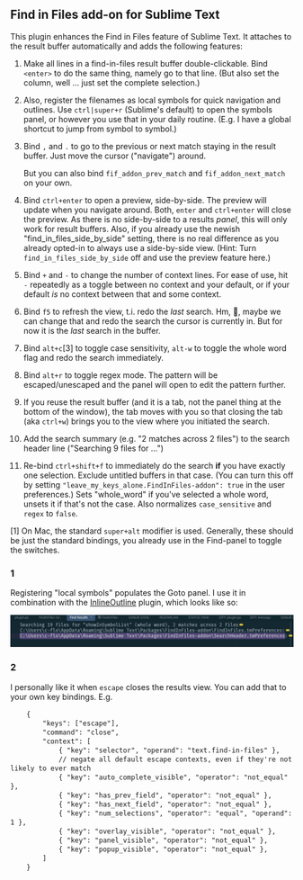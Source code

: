 ## Find in Files add-on for Sublime Text

This plugin enhances the Find in Files feature of Sublime Text.  It attaches to
the result buffer automatically and adds the following features:

1. Make all lines in a find-in-files result buffer double-clickable.  Bind
`<enter>` to do the same thing, namely go to that line.  (But also set the column,
well ... just set the complete selection.)

2. Also, register the filenames as local symbols for quick navigation and outlines.
Use `ctrl|super+r` (Sublime's default) to open the symbols panel, or however you
use that in your daily routine.  (E.g. I have a global shortcut to jump from
symbol to symbol.)

3. Bind `,` and `.` to go to the previous or next match staying in the
result buffer. Just move the cursor ("navigate") around.

    But you can also bind `fif_addon_prev_match` and `fif_addon_next_match` on
    your own.

4. Bind `ctrl+enter` to open a preview, side-by-side.  The preview will update
when you navigate around.  Both, `enter` and `ctrl+enter` will close the preview.
As there is no side-by-side to a results _panel_, this will only work for result
buffers.  Also, if you already use the newish "find_in_files_side_by_side" setting,
there is no real difference as you already opted-in to always use a side-by-side
view.  (Hint: Turn `find_in_files_side_by_side` off and use the preview feature
here.)

5. Bind `+` and `-` to change the number of context lines.  For ease of use,
hit `-` repeatedly as a toggle between no context and your default, or if your
default _is_ no context between that and some context.

6. Bind `f5` to refresh the view, t.i. redo the _last_ search. Hm, 🤔, maybe we
can change that and redo the search the cursor is currently in. But for now it is
the _last_ search in the buffer.

7. Bind `alt+c`[3] to toggle case sensitivity, `alt-w` to toggle the whole word
flag and redo the search immediately.

8. Bind `alt+r` to toggle regex mode.  The pattern will be escaped/unescaped
and the panel will open to edit the pattern further.

9. If you reuse the result buffer (and it is a tab, not the panel thing at the
bottom of the window), the tab moves with you so that closing the tab (aka
`ctrl+w`) brings you to the view where you initiated the search.

10. Add the search summary (e.g. "2 matches across 2 files") to the search
header line ("Searching 9 files for ...")

11. Re-bind `ctrl+shift+f` to immediately do the search **if** you have exactly
one selection. Exclude untitled buffers in that case.  (You can turn this off
by setting `"leave_my_keys_alone.FindInFiles-addon": true` in the user
preferences.)  Sets "whole_word" if you've selected a whole word, unsets it
if that's not the case.  Also normalizes `case_sensitive` and `regex` to
`false`.

[1] On Mac, the standard `super+alt` modifier is used.  Generally, these should
be just the standard bindings, you already use in the Find-panel to toggle the
switches.


### 1

Registering "local symbols" populates the Goto panel.  I use it in combination
with the [InlineOutline](https://packagecontrol.io/packages/InlineOutline) plugin,
which looks like so:

![Outline View using InlineOutline](<docs/Outline View.jpg>)


### 2

I personally like it when `escape` closes the results view.  You can add that
to your own key bindings.  E.g.

```
    {
        "keys": ["escape"],
        "command": "close",
        "context": [
            { "key": "selector", "operand": "text.find-in-files" },
            // negate all default escape contexts, even if they're not likely to ever match
            { "key": "auto_complete_visible", "operator": "not_equal" },
            { "key": "has_prev_field", "operator": "not_equal" },
            { "key": "has_next_field", "operator": "not_equal" },
            { "key": "num_selections", "operator": "equal", "operand": 1 },
            { "key": "overlay_visible", "operator": "not_equal" },
            { "key": "panel_visible", "operator": "not_equal" },
            { "key": "popup_visible", "operator": "not_equal" },
        ]
    }
```
